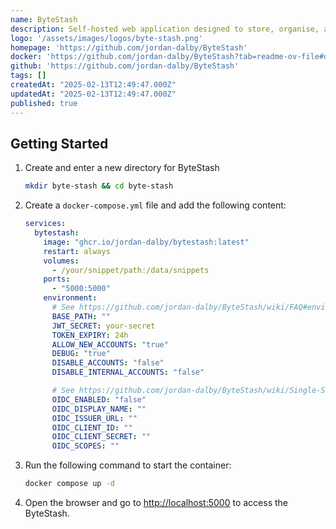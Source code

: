 ```yaml
---
name: ByteStash
description: Self-hosted web application designed to store, organise, and manage your code snippets efficiently.
logo: '/assets/images/logos/byte-stash.png'
homepage: 'https://github.com/jordan-dalby/ByteStash'
docker: 'https://github.com/jordan-dalby/ByteStash?tab=readme-ov-file#docker'
github: 'https://github.com/jordan-dalby/ByteStash'
tags: []
createdAt: "2025-02-13T12:49:47.000Z"
updatedAt: "2025-02-13T12:49:47.000Z"
published: true
---
```


## Getting Started

1. Create and enter a new directory for ByteStash
    ```bash
    mkdir byte-stash && cd byte-stash
    ```
2. Create a `docker-compose.yml` file and add the following content:
    ```yaml
    services:
      bytestash:
        image: "ghcr.io/jordan-dalby/bytestash:latest"
        restart: always
        volumes:
          - /your/snippet/path:/data/snippets
        ports:
          - "5000:5000"
        environment:
          # See https://github.com/jordan-dalby/ByteStash/wiki/FAQ#environment-variables
          BASE_PATH: ""
          JWT_SECRET: your-secret
          TOKEN_EXPIRY: 24h
          ALLOW_NEW_ACCOUNTS: "true"
          DEBUG: "true"
          DISABLE_ACCOUNTS: "false"
          DISABLE_INTERNAL_ACCOUNTS: "false"

          # See https://github.com/jordan-dalby/ByteStash/wiki/Single-Sign%E2%80%90on-Setup for more info
          OIDC_ENABLED: "false"
          OIDC_DISPLAY_NAME: ""
          OIDC_ISSUER_URL: ""
          OIDC_CLIENT_ID: ""
          OIDC_CLIENT_SECRET: ""
          OIDC_SCOPES: ""
    ```
3. Run the following command to start the container:
    ```bash
    docker compose up -d
    ```
4. Open the browser and go to [http://localhost:5000](http://localhost:5000) to access the ByteStash.
